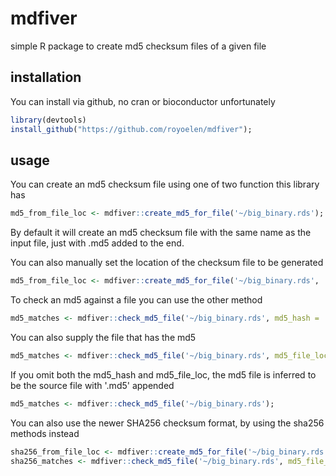 # mdfiver

simple R package to create md5 checksum files of a given file

## installation

You can install via github, no cran or bioconductor unfortunately

```r
library(devtools)
install_github("https://github.com/royoelen/mdfiver");
```

## usage

You can create an md5 checksum file using one of two function this library has
```r
md5_from_file_loc <- mdfiver::create_md5_for_file('~/big_binary.rds');
```

By default it will create an md5 checksum file with the same name as the input file, just with .md5 added to the end.

You can also manually set the location of the checksum file to be generated
```r
md5_from_file_loc <- mdfiver::create_md5_for_file('~/big_binary.rds', '~/big_binary.rds.md5');
```


To check an md5 against a file you can use the other method
```r
md5_matches <- mdfiver::check_md5_file('~/big_binary.rds', md5_hash = '7aedffa4687d37d4007bbd8e7fcf000d');
```


You can also supply the file that has the md5
```r
md5_matches <- mdfiver::check_md5_file('~/big_binary.rds', md5_file_loc = '~/big_binary.rds.md5');
```


If you omit both the md5_hash and md5_file_loc, the md5 file is inferred to be the source file with '.md5' appended
```r
md5_matches <- mdfiver::check_md5_file('~/big_binary.rds');
```

You can also use the newer SHA256 checksum format, by using the sha256 methods instead
```r
sha256_from_file_loc <- mdfiver::create_md5_for_file('~/big_binary.rds', '~/big_binary.rds.sha256');
sha256_matches <- mdfiver::check_md5_file('~/big_binary.rds', md5_file_loc = '~/big_binary.rds.sha256');
```